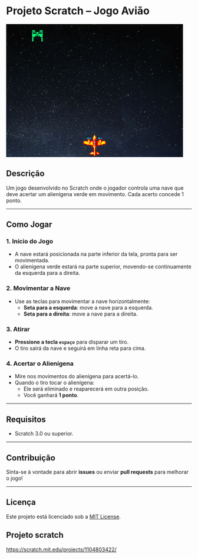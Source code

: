 # Projeto Scratch – Jogo Avião

![Captura de Tela do Jogo](transferir.png)

## Descrição
Um jogo desenvolvido no Scratch onde o jogador controla uma nave que deve acertar um alienígena verde em movimento. Cada acerto concede 1 ponto.

---

## Como Jogar

### 1. Início do Jogo
- A nave estará posicionada na parte inferior da tela, pronta para ser movimentada.
- O alienígena verde estará na parte superior, movendo-se continuamente da esquerda para a direita.

### 2. Movimentar a Nave
- Use as teclas para movimentar a nave horizontalmente:
  - **Seta para a esquerda**: move a nave para a esquerda.
  - **Seta para a direita**: move a nave para a direita.

### 3. Atirar
- **Pressione a tecla `espaço`** para disparar um tiro.
- O tiro sairá da nave e seguirá em linha reta para cima.

### 4. Acertar o Alienígena
- Mire nos movimentos do alienígena para acertá-lo.
- Quando o tiro tocar o alienígena:
  - Ele será eliminado e reaparecerá em outra posição.
  - Você ganhará **1 ponto**.

---

## Requisitos
- Scratch 3.0 ou superior.

---

## Contribuição
Sinta-se à vontade para abrir **issues** ou enviar **pull requests** para melhorar o jogo!

---

## Licença
Este projeto está licenciado sob a [MIT License](LICENSE).

## Projeto scratch
https://scratch.mit.edu/projects/1104803422/
